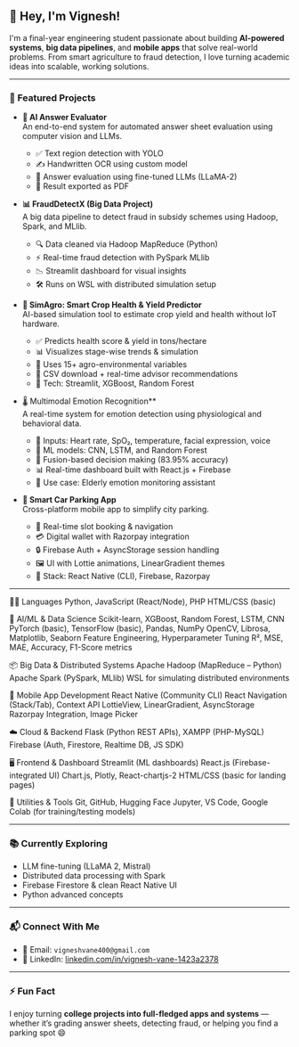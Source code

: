 ## 👋 Hey, I'm Vignesh!

I'm a final-year engineering student passionate about building **AI-powered systems**, **big data pipelines**, and **mobile apps** that solve real-world problems. From smart agriculture to fraud detection, I love turning academic ideas into scalable, working solutions.

---

### 🚀 Featured Projects

- **🧠 AI Answer Evaluator**  
  An end-to-end system for automated answer sheet evaluation using computer vision and LLMs.  
  - ✅ Text region detection with YOLO  
  - ✍️ Handwritten OCR using custom model  
  - 🤖 Answer evaluation using fine-tuned LLMs (LLaMA-2)  
  - 📄 Result exported as PDF

- **📊 FraudDetectX (Big Data Project)**  
  A big data pipeline to detect fraud in subsidy schemes using Hadoop, Spark, and MLlib.  
  - 🔍 Data cleaned via Hadoop MapReduce (Python)  
  - ⚡ Real-time fraud detection with PySpark MLlib  
  - 📉 Streamlit dashboard for visual insights  
  - 🛠️ Runs on WSL with distributed simulation setup

- **🌾 SimAgro: Smart Crop Health & Yield Predictor**  
  AI-based simulation tool to estimate crop yield and health without IoT hardware.  
  - ✅ Predicts health score & yield in tons/hectare  
  - 📊 Visualizes stage-wise trends & simulation  
  - 🤖 Uses 15+ agro-environmental variables  
  - 📂 CSV download + real-time advisor recommendations  
  - 🔧 Tech: Streamlit, XGBoost, Random Forest

- 🌡️ Multimodal Emotion Recognition**  
  A real-time system for emotion detection using physiological and behavioral data.  
  - 💓 Inputs: Heart rate, SpO₂, temperature, facial expression, voice  
  - 🧠 ML models: CNN, LSTM, and Random Forest  
  - 🔀 Fusion-based decision making (83.95% accuracy)  
  - 📊 Real-time dashboard built with React.js + Firebase  
  - 👵 Use case: Elderly emotion monitoring assistant

- **🚗 Smart Car Parking App**  
  Cross-platform mobile app to simplify city parking.  
  - 📍 Real-time slot booking & navigation  
  - 💳 Digital wallet with Razorpay integration  
  - 🔒 Firebase Auth + AsyncStorage session handling  
  - 🖼️ UI with Lottie animations, LinearGradient themes  
  - 🔧 Stack: React Native (CLI), Firebase, Razorpay

---

🧑‍💻 Languages
Python, JavaScript (React/Node), PHP
HTML/CSS (basic)

🤖 AI/ML & Data Science
Scikit-learn, XGBoost, Random Forest, LSTM, CNN
PyTorch (basic), TensorFlow (basic), Pandas, NumPy
OpenCV, Librosa, Matplotlib, Seaborn
Feature Engineering, Hyperparameter Tuning
R², MSE, MAE, Accuracy, F1-Score metrics

📦 Big Data & Distributed Systems
Apache Hadoop (MapReduce – Python)
Apache Spark (PySpark, MLlib)
WSL for simulating distributed environments

📱 Mobile App Development
React Native (Community CLI)
React Navigation (Stack/Tab), Context API
LottieView, LinearGradient, AsyncStorage
Razorpay Integration, Image Picker

☁️ Cloud & Backend
Flask (Python REST APIs), XAMPP (PHP-MySQL)
Firebase (Auth, Firestore, Realtime DB, JS SDK)

🖥️ Frontend & Dashboard
Streamlit (ML dashboards)
React.js (Firebase-integrated UI)
Chart.js, Plotly, React-chartjs-2
HTML/CSS (basic for landing pages)

🔧 Utilities & Tools
Git, GitHub, Hugging Face
Jupyter, VS Code, 
Google Colab (for training/testing models)

---

### 📚 Currently Exploring

- LLM fine-tuning (LLaMA 2, Mistral)  
- Distributed data processing with Spark  
- Firebase Firestore & clean React Native UI  
- Python advanced concepts

---

### 📬 Connect With Me

- 📧 Email: `vigneshvane400@gmail.com`  
- 💼 LinkedIn: [linkedin.com/in/vignesh-vane-1423a2378](https://www.linkedin.com/in/vignesh-vane-1423a2378)

---

### ⚡ Fun Fact

I enjoy turning **college projects into full-fledged apps and systems** — whether it’s grading answer sheets, detecting fraud, or helping you find a parking spot 😄
